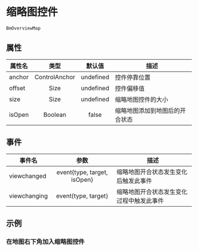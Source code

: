 # 缩略图控件

`BmOverviewMap`

## 属性

|属性名|类型|默认值|描述|
|------|:---:|:---:|----|
|anchor|ControlAnchor|undefined|控件停靠位置|
|offset|Size|undefined|控件偏移值|
|size|Size|undefined|缩略地图控件的大小|
|isOpen|Boolean|false|缩略地图添加到地图后的开合状态|

## 事件
|事件名|参数|描述|
|------|:---:|----|
|viewchanged|event{type, target, isOpen}|缩略地图开合状态发生变化后触发此事件|
|viewchanging|event{type, target}|缩略地图开合状态发生变化过程中触发此事件|

## 示例

### 在地图右下角加入缩略图控件

#### 代码

```html
<template>
  <baidu-map class="map">
    <bm-overview-map anchor="BMAP_ANCHOR_BOTTOM_RIGHT"/>
  </baidu-map>
</template>
```

#### 预览
<doc-preview>
  <baidu-map class="map">
    <bm-overview-map anchor="BMAP_ANCHOR_BOTTOM_RIGHT"/>
  </baidu-map>
</doc-preview>